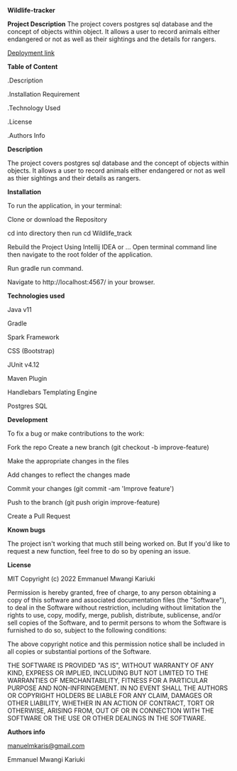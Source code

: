 **Wildlife-tracker**

**Project Description**
The project covers postgres sql database and the concept of objects within object. It allows a user to record animals either endangered or not as well as their sightings and the details for rangers.

[Deployment link](https://manuelwildlife1976.herokuapp.com/)

**Table of Content**

.Description

.Installation Requirement

.Technology Used

.License

.Authors Info

**Description**

The project covers postgres sql database and the concept of objects within objects. It allows a user to record animals either endangered or not as well as thier sightings and their details as rangers.

**Installation**

To run the application, in your terminal:

Clone or download the Repository

cd into directory then run cd Wildlife_track

Rebuild the Project Using Intellij IDEA or ...
Open terminal command line then navigate to the root folder of the application.

Run gradle run command.

Navigate to http://localhost:4567/ in your browser.

**Technologies used**

Java v11

Gradle

Spark Framework

CSS (Bootstrap)

JUnit v4.12

Maven Plugin

Handlebars Templating Engine

Postgres SQL

**Development**

To fix a bug or make contributions to the work:

Fork the repo
Create a new branch (git checkout -b improve-feature)

Make the appropriate changes in the files

Add changes to reflect the changes made

Commit your changes (git commit -am 'Improve feature')

Push to the branch (git push origin improve-feature)

Create a Pull Request

**Known bugs**

The project isn't working that much still being worked on.
But If you'd like to request a new function, feel free to do so by opening an issue.

**License**

MIT Copyright (c) 2022 Emmanuel Mwangi Kariuki

Permission is hereby granted, free of charge, to any person obtaining a copy of this software and associated documentation files (the "Software"), to deal in the Software without restriction, including without limitation the rights to use, copy, modify, merge, publish, distribute, sublicense, and/or sell copies of the Software, and to permit persons to whom the Software is furnished to do so, subject to the following conditions:

The above copyright notice and this permission notice shall be included in all copies or substantial portions of the Software.

THE SOFTWARE IS PROVIDED "AS IS", WITHOUT WARRANTY OF ANY KIND, EXPRESS OR IMPLIED, INCLUDING BUT NOT LIMITED TO THE WARRANTIES OF MERCHANTABILITY, FITNESS FOR A PARTICULAR PURPOSE AND NON-INFRINGEMENT. IN NO EVENT SHALL THE AUTHORS OR COPYRIGHT HOLDERS BE LIABLE FOR ANY CLAIM, DAMAGES OR OTHER LIABILITY, WHETHER IN AN ACTION OF CONTRACT, TORT OR OTHERWISE, ARISING FROM, OUT OF OR IN CONNECTION WITH THE SOFTWARE OR THE USE OR OTHER DEALINGS IN THE SOFTWARE.


**Authors info**

manuelmkaris@gmail.com

Emmanuel Mwangi Kariuki


